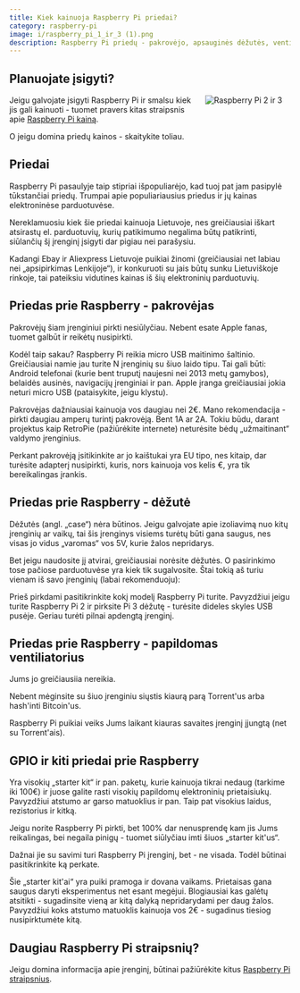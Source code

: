 ```yaml
---
title: Kiek kainuoja Raspberry Pi priedai?
category: raspberry-pi
image: i/raspberry_pi_1_ir_3 (1).png
description: Raspberry Pi priedų - pakrovėjo, apsauginės dėžutės, ventiliatoriaus, GPIO - kainos iš Aliexpress / Ebay parduotuvių.
---
```


## Planuojate įsigyti?

<img src="/i/raspberry_pi_1_ir_3.png" align="right" title="Raspberry Pi 2 ir 3" alt="Raspberry Pi 2 ir 3" style="margin: 0 15px 15px 15px; max-width: 40%" class="text-center text-md-right" />

Jeigu galvojate įsigyti Raspberry Pi ir smalsu kiek jis gali kainuoti - tuomet pravers kitas straipsnis apie [Raspberry Pi kainą](/raspberry-pi/kiek-kainuoja-raspberry-pi).

O jeigu domina priedų kainos - skaitykite toliau.

## Priedai

Raspberry Pi pasaulyje taip stipriai išpopuliarėjo, kad tuoj pat jam pasipylė tūkstančiai priedų. Trumpai apie populiariausius priedus ir jų kainas elektroninėse parduotuvėse.

Nereklamuosiu kiek šie priedai kainuoja Lietuvoje, nes greičiausiai iškart atsirastų el. parduotuvių, kurių patikimumo negalima būtų patikrinti, siūlančių šį įrenginį įsigyti dar pigiau nei parašysiu.

Kadangi Ebay ir Aliexpress Lietuvoje puikiai žinomi (greičiausiai net labiau nei „apsipirkimas Lenkijoje“), ir konkuruoti su jais būtų sunku Lietuviškoje rinkoje, tai pateiksiu vidutines kainas iš šių elektroninių parduotuvių.

## Priedas prie Raspberry - pakrovėjas

Pakrovėjų šiam įrenginiui pirkti nesiūlyčiau. Nebent esate Apple fanas, tuomet galbūt ir reikėtų nusipirkti.

Kodėl taip sakau? Raspberry Pi reikia micro USB maitinimo šaltinio. Greičiausiai namie jau turite N įrenginių su šiuo laido tipu. Tai gali būti: Android telefonai (kurie bent truputį naujesni nei 2013 metų gamybos), belaidės ausinės, navigacijų įrenginiai ir pan. Apple įranga greičiausiai jokia neturi micro USB (pataisykite, jeigu klystu).

Pakrovėjas dažniausiai kainuoja vos daugiau nei 2€. Mano rekomendacija - pirkti daugiau amperų turintį pakrovėją. Bent 1A ar 2A. Tokiu būdu, darant projektus kaip RetroPie (pažiūrėkite internete) neturėsite bėdų „užmaitinant“ valdymo įrenginius.

Perkant pakrovėją įsitikinkite ar jo kaištukai yra EU tipo, nes kitaip, dar turėsite adapterį nusipirkti, kuris, nors kainuoja vos kelis €, yra tik bereikalingas įrankis.

## Priedas prie Raspberry - dėžutė

Dėžutės (angl. „case“) nėra būtinos. Jeigu galvojate apie izoliavimą nuo kitų įrenginių ar vaikų, tai šis įrenginys visiems turėtų būti gana saugus, nes visas jo vidus „varomas“ vos 5V, kurie žalos nepridarys.

Bet jeigu naudosite jį atvirai, greičiausiai norėsite dėžutės. O pasirinkimo tose pačiose parduotuvėse yra kiek tik sugalvosite. Štai tokią aš turiu vienam iš savo įrenginių (labai rekomenduoju):

Prieš pirkdami pasitikrinkite kokį modelį Raspberry Pi turite. Pavyzdžiui jeigu turite Raspberry Pi 2 ir pirksite Pi 3 dėžutę - turėsite dideles skyles USB pusėje. Geriau turėti pilnai apdengtą įrenginį.

## Priedas prie Raspberry - papildomas ventiliatorius

Jums jo greičiausiia nereikia.

Nebent mėginsite su šiuo įrenginiu siųstis kiaurą parą Torrent'us arba hash'inti Bitcoin'us.

Raspberry Pi puikiai veiks Jums laikant kiauras savaites įrenginį įjungtą (net su Torrent'ais).

## GPIO ir kiti priedai prie Raspberry

Yra visokių „starter kit“ ir pan. paketų, kurie kainuoja tikrai nedaug (tarkime iki 100€) ir juose galite rasti visokių papildomų elektroninių prietaisiukų. Pavyzdžiui atstumo ar garso matuoklius ir pan. Taip pat visokius laidus, rezistorius ir kitką.

Jeigu norite Raspberry Pi pirkti, bet 100% dar nenusprendę kam jis Jums reikalingas, bei negaila pinigų - tuomet siūlyčiau imti šiuos „starter kit'us“.

Dažnai jie su savimi turi Raspberry Pi įrenginį, bet - ne visada. Todėl būtinai pasitikrinkite ką perkate.

Šie „starter kit'ai“ yra puiki pramoga ir dovana vaikams. Prietaisas gana saugus daryti eksperimentus net esant megėjui. Blogiausiai kas galėtų atsitikti - sugadinsite vieną ar kitą dalyką nepridarydami per daug žalos. Pavyzdžiui koks atstumo matuoklis kainuoja vos 2€ - sugadinus tiesiog nusipirktumėte kitą.


## Daugiau Raspberry Pi straipsnių?

Jeigu domina informacija apie įrenginį, būtinai pažiūrėkite kitus [Raspberry Pi straipsnius](/raspberry-pi).
